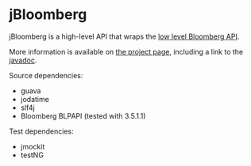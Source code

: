 jBloomberg
==========

jBloomberg is a high-level API that wraps the <a href="http://www.openbloomberg.com/open-api/">low level Bloomberg API</a>.
<p>
More information is available on <a href="http://assylias.github.com/jBloomberg/">the project  page</a>, including
a link to the <a href="http://assylias.github.com/jBloomberg/apidocs/index.html"> javadoc</a>.
<p>
Source dependencies:

- guava
- jodatime
- slf4j
- Bloomberg BLPAPI (tested with 3.5.1.1)

Test dependencies:

- jmockit
- testNG
